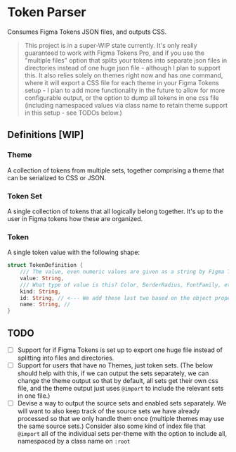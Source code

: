 # Token Parser
Consumes Figma Tokens JSON files, and outputs CSS.

> This project is in a super-WIP state currently. It's only really guaranteed to work with Figma Tokens Pro, and if you use the "multiple files" option that splits your tokens into separate json files in directories instead of one huge json file - although I plan to support this. It also relies solely on themes right now and has one command, where it will export a CSS file for each theme in your Figma Tokens setup - I plan to add more functionality in the future to allow for more configurable output, or the option to dump all tokens in one css file (including namespaced values via class name to retain theme support in this setup - see TODOs below.)

## Definitions [WIP]
### Theme
A collection of tokens from multiple sets, together comprising a theme that can be serialized to CSS or JSON.

### Token Set
A single collection of tokens that all logically belong together. It's up to the user in Figma tokens how these are organized.

### Token 
A single token value with the following shape:

```rust
struct TokenDefinition {
	/// The value, even numeric values are given as a string by Figma Tokens
    value: String,
	/// What type of value is this? Color, BorderRadius, FontFamily, etc. (Key is `type` in raw data, but aliased to `kind` for Rust.)
    kind: String,
	id: String, // <--- We add these last two based on the object property names to help with lookups.
	name: String, //
}
```

## TODO
- [ ] Support for if Figma Tokens is set up to export one huge file instead of splitting into files and directories.
- [ ] Support for users that have no Themes, just token sets. (The below should help with this, if we can output the sets separately, we can change the theme output so that by default, all sets get their own css file, and the theme output just uses `@import` to include the relevant sets in one file.)
- [ ] Devise a way to output the source sets and enabled sets separately. We will want to also keep track of the source sets we have already processed so that we only handle them once (multiple themes may use the same source sets.) Consider also some kind of index file that `@import` all of the individual sets per-theme with the option to include all, namespaced by a class name on `:root`